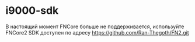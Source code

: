 # i9000-sdk
В настоящий момент FNCore больше не поддерживается, используйте FNCore2
SDK доступен по адресу https://github.com/Ran-Thegoth/FN2.git
